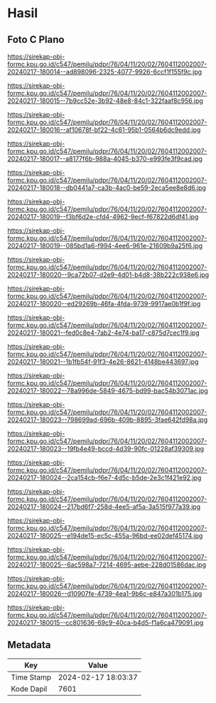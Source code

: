 # Hasil

## Foto C Plano

https://sirekap-obj-formc.kpu.go.id/c547/pemilu/pdpr/76/04/11/20/02/7604112002007-20240217-180014--ad898096-2325-4077-9926-6ccf1f155f9c.jpg

https://sirekap-obj-formc.kpu.go.id/c547/pemilu/pdpr/76/04/11/20/02/7604112002007-20240217-180015--7b9cc52e-3b92-48e8-84c1-322faaf8c956.jpg

https://sirekap-obj-formc.kpu.go.id/c547/pemilu/pdpr/76/04/11/20/02/7604112002007-20240217-180016--af10678f-bf22-4c61-95b1-0564b6dc9edd.jpg

https://sirekap-obj-formc.kpu.go.id/c547/pemilu/pdpr/76/04/11/20/02/7604112002007-20240217-180017--a8177f6b-988a-4045-b370-e993fe3f9cad.jpg

https://sirekap-obj-formc.kpu.go.id/c547/pemilu/pdpr/76/04/11/20/02/7604112002007-20240217-180018--db0441a7-ca3b-4ac0-be59-2eca5ee8e8d6.jpg

https://sirekap-obj-formc.kpu.go.id/c547/pemilu/pdpr/76/04/11/20/02/7604112002007-20240217-180019--f3bf6d2e-cfd4-4962-9ecf-f67822d6df41.jpg

https://sirekap-obj-formc.kpu.go.id/c547/pemilu/pdpr/76/04/11/20/02/7604112002007-20240217-180019--085bd1a6-f994-4ee6-961e-21609b9a25f6.jpg

https://sirekap-obj-formc.kpu.go.id/c547/pemilu/pdpr/76/04/11/20/02/7604112002007-20240217-180020--9ca72b07-d2e9-4d01-b4d8-38b222c938e6.jpg

https://sirekap-obj-formc.kpu.go.id/c547/pemilu/pdpr/76/04/11/20/02/7604112002007-20240217-180020--ed29269b-46fa-4fda-9739-9917ae0b1f9f.jpg

https://sirekap-obj-formc.kpu.go.id/c547/pemilu/pdpr/76/04/11/20/02/7604112002007-20240217-180021--fed0c8e4-7ab2-4e74-ba17-c875d7cec1f9.jpg

https://sirekap-obj-formc.kpu.go.id/c547/pemilu/pdpr/76/04/11/20/02/7604112002007-20240217-180021--1b1fb54f-91f3-4e26-8621-4148be443697.jpg

https://sirekap-obj-formc.kpu.go.id/c547/pemilu/pdpr/76/04/11/20/02/7604112002007-20240217-180022--78a996de-5849-4675-bd99-bac54b3071ac.jpg

https://sirekap-obj-formc.kpu.go.id/c547/pemilu/pdpr/76/04/11/20/02/7604112002007-20240217-180023--798699ad-696b-409b-8895-3fae642fd98a.jpg

https://sirekap-obj-formc.kpu.go.id/c547/pemilu/pdpr/76/04/11/20/02/7604112002007-20240217-180023--19fb4e49-bccd-4d39-90fc-01228af39309.jpg

https://sirekap-obj-formc.kpu.go.id/c547/pemilu/pdpr/76/04/11/20/02/7604112002007-20240217-180024--2ca154cb-f6e7-4d5c-b5de-2e3c1f421e92.jpg

https://sirekap-obj-formc.kpu.go.id/c547/pemilu/pdpr/76/04/11/20/02/7604112002007-20240217-180024--217bd6f7-258d-4ee5-af5a-3a515f977a39.jpg

https://sirekap-obj-formc.kpu.go.id/c547/pemilu/pdpr/76/04/11/20/02/7604112002007-20240217-180025--e194de15-ec5c-455a-96bd-ee02def45174.jpg

https://sirekap-obj-formc.kpu.go.id/c547/pemilu/pdpr/76/04/11/20/02/7604112002007-20240217-180025--6ac598a7-7214-4695-aebe-228d01586dac.jpg

https://sirekap-obj-formc.kpu.go.id/c547/pemilu/pdpr/76/04/11/20/02/7604112002007-20240217-180026--d10907fe-4739-4ea1-9b6c-e847a301b175.jpg

https://sirekap-obj-formc.kpu.go.id/c547/pemilu/pdpr/76/04/11/20/02/7604112002007-20240217-180015--cc801636-69c9-40ca-b4d5-f1a6ca479091.jpg


## Metadata

| Key        | Value               |
| ---------- | ------------------- |
| Time Stamp | 2024-02-17 18:03:37 |
| Kode Dapil | 7601                |



